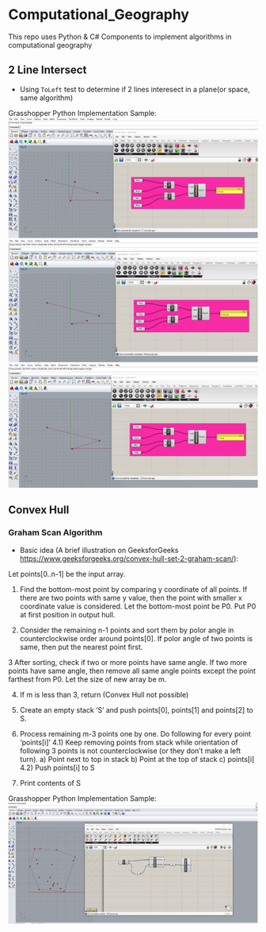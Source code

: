 # Computational_Geography

This repo uses Python & C# Components to implement algorithms in computational geography

## 2 Line Intersect

 - Using `ToLeft` test to determine if 2 lines interesect in a plane(or space, same algorithm)

Grasshopper Python Implementation Sample:
![alt text](https://github.com/LeoYuanjieLi/Computational_Geography/blob/master/TwoLineIntersect/case-1.JPG)
![alt text](https://github.com/LeoYuanjieLi/Computational_Geography/blob/master/TwoLineIntersect/case-2.JPG)
![alt text](https://github.com/LeoYuanjieLi/Computational_Geography/blob/master/TwoLineIntersect/case-3.JPG)


## Convex Hull

### Graham Scan Algorithm

- Basic idea (A brief illustration on GeeksforGeeks https://www.geeksforgeeks.org/convex-hull-set-2-graham-scan/): 

Let points[0..n-1] be the input array.

1) Find the bottom-most point by comparing y coordinate of all points. If there are two points with same y value, then the point with smaller x coordinate value is considered. Let the bottom-most point be P0. Put P0 at first position in output hull.

2) Consider the remaining n-1 points and sort them by polor angle in counterclockwise order around points[0]. If polor angle of two points is same, then put the nearest point first.

3 After sorting, check if two or more points have same angle. If two more points have same angle, then remove all same angle points except the point farthest from P0. Let the size of new array be m.

4) If m is less than 3, return (Convex Hull not possible)

5) Create an empty stack ‘S’ and push points[0], points[1] and points[2] to S.

6) Process remaining m-3 points one by one. Do following for every point ‘points[i]’
        4.1) Keep removing points from stack while orientation of following 3 points is not counterclockwise (or they don’t make a left turn).
            a) Point next to top in stack
            b) Point at the top of stack
            c) points[i]
         4.2) Push points[i] to S

5) Print contents of S

Grasshopper Python Implementation Sample:
![alt text](https://raw.githubusercontent.com/LeoYuanjieLi/Computational_Geography/master/Graham_Scan_Algorithm/Graham-Scan-Image.JPG)